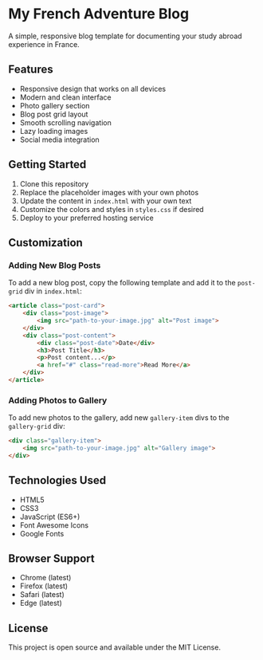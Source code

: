 # My French Adventure Blog

A simple, responsive blog template for documenting your study abroad experience in France.

## Features

- Responsive design that works on all devices
- Modern and clean interface
- Photo gallery section
- Blog post grid layout
- Smooth scrolling navigation
- Lazy loading images
- Social media integration

## Getting Started

1. Clone this repository
2. Replace the placeholder images with your own photos
3. Update the content in `index.html` with your own text
4. Customize the colors and styles in `styles.css` if desired
5. Deploy to your preferred hosting service

## Customization

### Adding New Blog Posts

To add a new blog post, copy the following template and add it to the `post-grid` div in `index.html`:

```html
<article class="post-card">
    <div class="post-image">
        <img src="path-to-your-image.jpg" alt="Post image">
    </div>
    <div class="post-content">
        <div class="post-date">Date</div>
        <h3>Post Title</h3>
        <p>Post content...</p>
        <a href="#" class="read-more">Read More</a>
    </div>
</article>
```

### Adding Photos to Gallery

To add new photos to the gallery, add new `gallery-item` divs to the `gallery-grid` div:

```html
<div class="gallery-item">
    <img src="path-to-your-image.jpg" alt="Gallery image">
</div>
```

## Technologies Used

- HTML5
- CSS3
- JavaScript (ES6+)
- Font Awesome Icons
- Google Fonts

## Browser Support

- Chrome (latest)
- Firefox (latest)
- Safari (latest)
- Edge (latest)

## License

This project is open source and available under the MIT License. 